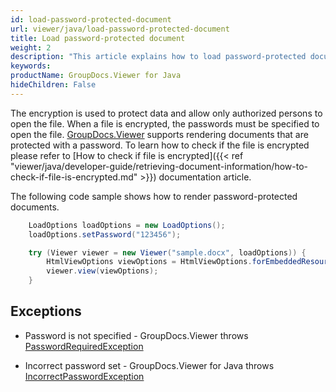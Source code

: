 ```yaml
---
id: load-password-protected-document
url: viewer/java/load-password-protected-document
title: Load password-protected document
weight: 2
description: "This article explains how to load password-protected document with GroupDocs.Viewer within your Java applications."
keywords: 
productName: GroupDocs.Viewer for Java
hideChildren: False
---
```


The encryption is used to protect data and allow only authorized persons to open the file. When a file is encrypted, the passwords must be specified to open the file. [GroupDocs.Viewer](https://products.groupdocs.com/viewer) supports rendering documents that are protected with a password. To learn how to check if the file is encrypted please refer to [How to check if file is encrypted]({{< ref "viewer/java/developer-guide/retrieving-document-information/how-to-check-if-file-is-encrypted.md" >}}) documentation article.

The following code sample shows how to render password-protected documents.

```java
    LoadOptions loadOptions = new LoadOptions();
    loadOptions.setPassword("123456");

    try (Viewer viewer = new Viewer("sample.docx", loadOptions)) {
        HtmlViewOptions viewOptions = HtmlViewOptions.forEmbeddedResources();
        viewer.view(viewOptions);
    }
```

## Exceptions

* Password is not specified - GroupDocs.Viewer throws [PasswordRequiredException](https://apireference.groupdocs.com/viewer/java/com.groupdocs.viewer.exception/PasswordRequiredException)

* Incorrect password set - GroupDocs.Viewer for Java throws [IncorrectPasswordException](https://apireference.groupdocs.com/viewer/java/com.groupdocs.viewer.exception/IncorrectPasswordException)
